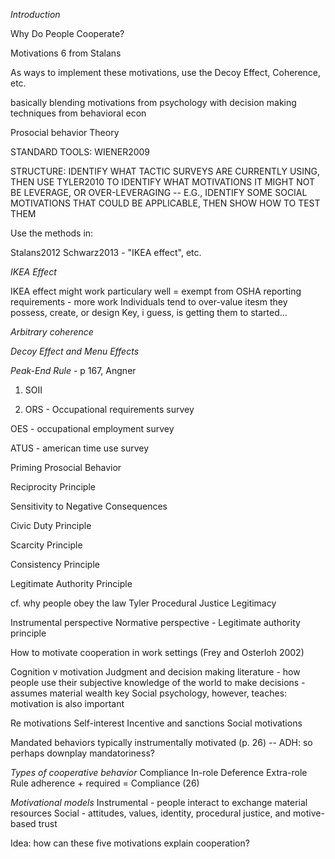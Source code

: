 *Introduction*



Why Do People Cooperate? 

Motivations 
6 from Stalans

As ways to implement these motivations, use the Decoy Effect, Coherence, etc. 

basically blending motivations from psychology with decision making techniques from behavioral econ 






Prosocial behavior 
Theory

STANDARD TOOLS: WIENER2009


STRUCTURE: IDENTIFY WHAT TACTIC SURVEYS ARE CURRENTLY USING, THEN USE TYLER2010 TO IDENTIFY WHAT MOTIVATIONS IT MIGHT NOT BE LEVERAGE, OR OVER-LEVERAGING -- E.G., IDENTIFY SOME SOCIAL MOTIVATIONS THAT COULD BE APPLICABLE, THEN SHOW HOW TO TEST THEM

Use the methods in:

Stalans2012
Schwarz2013 - "IKEA effect", etc. 


*IKEA Effect*

IKEA effect might work particulary well = exempt from OSHA reporting requirements - more work 
Individuals tend to over-value itesm they possess, create, or design
Key, i guess, is getting them to started...

*Arbitrary coherence*

 

*Decoy Effect and Menu Effects*


*Peak-End Rule* - p 167, Angner



1. SOII

2. ORS - Occupational requirements survey

OES - occupational employment survey

ATUS - american time use survey







Priming Prosocial Behavior


Reciprocity Principle


Sensitivity to Negative Consequences 



Civic Duty Principle


Scarcity Principle 


Consistency Principle 







Legitimate Authority Principle 

cf. why people obey the law 
Tyler
Procedural Justice
Legitimacy 

Instrumental perspective
Normative perspective - Legitimate authority principle 


How to motivate cooperation in work settings (Frey and Osterloh 2002)

Cognition v motivation
Judgment and decision making literature - how people use their subjective knowledge of the world to make decisions - assumes material wealth key
Social psychology, however, teaches: motivation is also important 

Re motivations
Self-interest 
Incentive and sanctions
Social motivations

Mandated behaviors typically instrumentally motivated (p. 26) -- ADH: so perhaps downplay mandatoriness? 

*Types of cooperative behavior*
Compliance
In-role
Deference
Extra-role
Rule adherence + required = Compliance (26) 

*Motivational models*
Instrumental - people interact to exchange material resources 
Social - attitudes, values, identity, procedural justice, and motive-based trust

Idea: how can these five motivations explain cooperation? 




  
